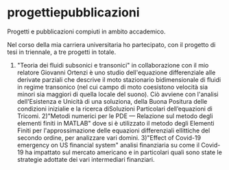 # progettiepubblicazioni
Progetti e pubblicazioni compiuti in ambito accademico.

Nel corso della mia carriera universitaria ho partecipato, con il progetto di tesi in triennale, a tre progetti in totale.
1) "Teoria dei fluidi subsonici e transonici" in collaborazione con il mio relatore Giovanni Ortenzi è uno studio dell'equazione differenziale alle derivate parziali
che descrive il moto stazionario bidimensionale di fluidi in regime transonico (nel cui campo di moto coesistono velocità sia minori sia maggiori di quella locale del suono).
Ciò avviene con l'analisi dell'Esistenza e Unicità di una soluziona, della Buona Positura delle condizioni inizialie e la ricerca diSoluzioni Particolari dell’equazioni di Tricomi.
2)"Metodi numerici per le PDE — Relazione sul metodo degli elementi finiti in MATLAB" dove si è utilizzato il metodo degli Elementi Finiti 
per l'approssimazione delle equazioni differenziali ellittiche del secondo ordine, per analizzare vari domini.
3)"Effect of Covid-19 emergency on US financial system" analisi finanziaria su come il Covid-19 ha impattato sul mercato americano e in particolari quali sono state le strategie
adottate dei vari intermediari finanziari. 

